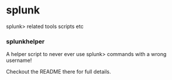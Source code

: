 # splunk
splunk> related tools scripts etc

### splunkhelper

A helper script to never ever use splunk> commands with a wrong username!

Checkout the README there for full details.

